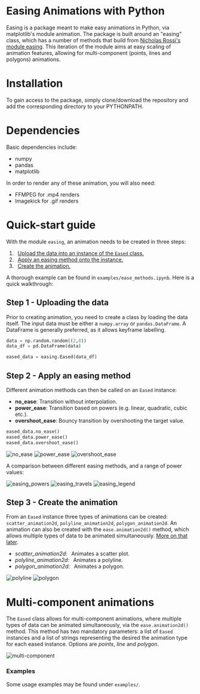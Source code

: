 # Easing Animations with Python
<!---![chroma](media/chroma.gif)--->
 
Easing is a package meant to make easy animations in Python, via matplotlib's module animation. The package is built around an "easing" class, which has a number of methods that build from [Nicholas Rossi's module easing](https://github.com/NicholasARossi/Easing-Animations-with-Python). This iteration of the module aims at easy scaling of animation features, allowing for multi-component (points, lines and polygons) animations.  


# Installation
To gain access to the package, simply clone/download the repository and add the corresponding directory to your PYTHONPATH. 
 

# Dependencies
Basic dependencies include:
* numpy
* pandas
* matplotlib

In order to render any of these animation, you will also need:

* FFMPEG for .mp4 renders 
* Imagekick for .gif renders


# Quick-start guide
With the module `easing`, an animation needs to be created in three steps:

1. &ensp;[Upload the data into an instance of the `Eased` class.](#step-1---uploading-the-data)
2. &ensp;[Apply an easing method onto the instance.](#step-2---apply-an-easing-method)
3. &ensp;[Create the animation.](#step-3---create-the-animation)


A thorough example can be found in `examples/ease_methods.ipynb`. Here is a quick walkthrough:

## Step 1 - Uploading the data
Prior to creating animation, you need to create a class by loading the data itself. The input data must be either a `numpy.array` or `pandas.DataFrame`. A DataFrame is generally preferred, as it allows keyframe labelling. 

```python
data = np.random.random((2,8))
data_df = pd.DataFrame(data)

eased_data = easing.Eased(data_df)
```

## Step 2 - Apply an easing method
Different animation methods can then be called on an `Eased` instance: 
* **no_ease**: Transition without interpolation.
* **power_ease**:  Transition based on powers (e.g. linear, quadratic, cubic etc.).
* **overshoot_ease**: Bouncy transition by overshooting the target value.

```python
eased_data.no_ease()
eased_data.power_ease()
eased_data.overshoot_ease()
```

 ![no_ease](examples/media/no_ease.gif) ![power_ease](examples/media/power_ease.gif) ![overshoot_ease](examples/media/overshoot_ease.gif)


A comparison between different easing methods, and a range of power values:

![easing_powers](examples/media/easing_powers.gif) ![easing_travels](examples/media/easing_travels.gif) ![easing_legend](examples/media/easing_legend.png)


## Step 3 - Create the animation
From an `Eased` instance three types of animations can be created: `scatter_animation2d`, `polyline_animation2d`, `polygon_animation2d`. An animation can also be created with the `ease.animation2d()` method, which allows multiple types of data to be animated simultaneously. [More on that later](#multi-component-animations). 

* *scatter_animation2d*: &ensp;Animates a scatter plot.
* *polyline_animation2d*:  &ensp;Animates a polyline.
* *polygon_animation2d*:  &ensp;Animates a polygon.

 ![polyline](examples/media/polyline_animation2d.gif) ![polygon](examples/media/dancing_polygon.gif)



# Multi-component animations
The `Eased` class allows for multi-component animations, where multiple types of data can be animated simultaneously, via the `ease.animation2d()` method. This method has two mandatory parameters: a list of `Eased` instances and a list of strings representing the desired the animation type for each eased instance. Options are *points*, *line* and *polygon*. 

 ![multi-component](examples/media/falling_box.gif)


### Examples

Some usage examples may be found under `examples/`.